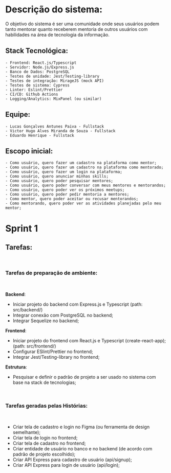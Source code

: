 # Descrição do sistema:

O objetivo do sistema é ser uma comunidade onde seus usuários podem tanto mentorar quanto receberem mentoria de outros usuários com habilidades na área de tecnologia da informação.

## Stack Tecnológica:

    - Frontend: React.js/Typescript
    - Servidor: Node.js/Express.js
    - Banco de Dados: PostgreSQL
    - Testes de unidade: Jest/Testing-library
    - Testes de integração: MirageJS (mock API)
    - Testes de sistema: Cypress
    - Linter: Eslint/Prettier
    - CI/CD: Github Actions
    - Logging/Analytics: MixPanel (ou similar)

## Equipe:

    - Lucas Gonçalves Antunes Paiva - Fullstack
    - Victor Hugo Alves Miranda de Souza - Fullstack
    - Eduardo Henrique - Fullstack

## Escopo inicial:

    - Como usuário, quero fazer um cadastro na plataforma como mentor;
    - Como usuário, quero fazer um cadastro na plataforma como mentorado;
    - Como usuário, quero fazer um login na plataforma;
    - Como usuário, quero anunciar minhas skills;
    - Como usuário, quero poder pesquisar mentores;
    - Como usuário, quero poder conversar com meus mentores e mentorandos;
    - Como usuário, quero poder ver os próximos meetups;
    - Como usuário, quero poder pedir mentoria a mentores;
    - Como mentor, quero poder aceitar ou recusar mentorandos;
    - Como mentorando, quero poder ver as atividades planejadas pelo meu mentor;

# Sprint 1

## Tarefas:

<br>

### Tarefas de preparação de ambiente:

<br>

**Backend**:

- Iniciar projeto do backend com Express.js e Typescript (path: src/backend/)
- Integrar conexão com PostgreSQL no backend;
- Integrar Sequelize no backend;

**Frontend**:

- Iniciar projeto do frontend com React.js e Typescript (create-react-app); (path: src/frontend/)
- Configurar ESlint/Prettier no frontend;
- Integrar Jest/Testing-library no frontend;

**Estrutura**:

- Pesquisar e definir o padrão de projeto a ser usado no sistema com base na stack de tecnologias;

<br>

### Tarefas geradas pelas Histórias:

<br>

- Criar tela de cadastro e login no Figma (ou ferramenta de design semelhante);
- Criar tela de login no frontend;
- Criar tela de cadastro no frontend;
- Criar entidade de usuário no banco e no backend (de acordo com padrão de projeto escolhido);
- Criar API Express para cadastro de usuário (api/signup);
- Criar API Express para login de usuário (api/login);
